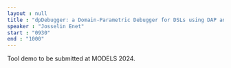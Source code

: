 ```yaml
---
layout : null
title : "dpDebugger: a Domain-Parametric Debugger for DSLs using DAP and Language Protocols"
speaker : "Josselin Enet"
start : "0930"
end : "1000"
---
```


Tool demo to be submitted at MODELS 2024.